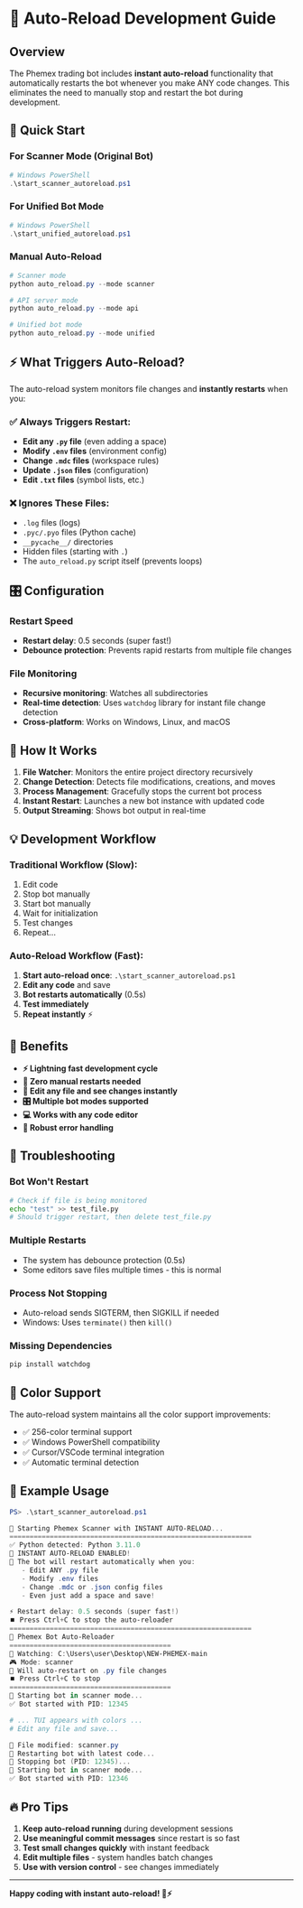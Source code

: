 # 🔄 Auto-Reload Development Guide

## Overview
The Phemex trading bot includes **instant auto-reload** functionality that automatically restarts the bot whenever you make ANY code changes. This eliminates the need to manually stop and restart the bot during development.

## 🚀 Quick Start

### For Scanner Mode (Original Bot)
```powershell
# Windows PowerShell
.\start_scanner_autoreload.ps1
```

### For Unified Bot Mode  
```powershell
# Windows PowerShell
.\start_unified_autoreload.ps1
```

### Manual Auto-Reload
```powershell
# Scanner mode
python auto_reload.py --mode scanner

# API server mode  
python auto_reload.py --mode api

# Unified bot mode
python auto_reload.py --mode unified
```

## ⚡ What Triggers Auto-Reload?

The auto-reload system monitors file changes and **instantly restarts** when you:

### ✅ **Always Triggers Restart:**
- **Edit any `.py` file** (even adding a space)
- **Modify `.env` files** (environment config)
- **Change `.mdc` files** (workspace rules)
- **Update `.json` files** (configuration)
- **Edit `.txt` files** (symbol lists, etc.)

### ❌ **Ignores These Files:**
- `.log` files (logs)
- `.pyc/.pyo` files (Python cache)
- `__pycache__/` directories
- Hidden files (starting with `.`)
- The `auto_reload.py` script itself (prevents loops)

## 🎛️ Configuration

### Restart Speed
- **Restart delay**: 0.5 seconds (super fast!)
- **Debounce protection**: Prevents rapid restarts from multiple file changes

### File Monitoring
- **Recursive monitoring**: Watches all subdirectories
- **Real-time detection**: Uses `watchdog` library for instant file change detection
- **Cross-platform**: Works on Windows, Linux, and macOS

## 🔧 How It Works

1. **File Watcher**: Monitors the entire project directory recursively
2. **Change Detection**: Detects file modifications, creations, and moves  
3. **Process Management**: Gracefully stops the current bot process
4. **Instant Restart**: Launches a new bot instance with updated code
5. **Output Streaming**: Shows bot output in real-time

## 💡 Development Workflow

### Traditional Workflow (Slow):
1. Edit code
2. Stop bot manually
3. Start bot manually  
4. Wait for initialization
5. Test changes
6. Repeat...

### Auto-Reload Workflow (Fast):
1. **Start auto-reload once**: `.\start_scanner_autoreload.ps1`
2. **Edit any code** and save
3. **Bot restarts automatically** (0.5s)
4. **Test immediately** 
5. **Repeat instantly** ⚡

## 🎯 Benefits

- **⚡ Lightning fast development cycle**
- **🔄 Zero manual restarts needed**
- **📝 Edit any file and see changes instantly**  
- **🎛️ Multiple bot modes supported**
- **💻 Works with any code editor**
- **🔧 Robust error handling**

## 🐛 Troubleshooting

### Bot Won't Restart
```bash
# Check if file is being monitored
echo "test" >> test_file.py
# Should trigger restart, then delete test_file.py
```

### Multiple Restarts
- The system has debounce protection (0.5s)
- Some editors save files multiple times - this is normal

### Process Not Stopping
- Auto-reload sends SIGTERM, then SIGKILL if needed
- Windows: Uses `terminate()` then `kill()`

### Missing Dependencies
```bash
pip install watchdog
```

## 🎨 Color Support

The auto-reload system maintains all the color support improvements:
- ✅ 256-color terminal support  
- ✅ Windows PowerShell compatibility
- ✅ Cursor/VSCode terminal integration
- ✅ Automatic terminal detection

## 📱 Example Usage

```powershell
PS> .\start_scanner_autoreload.ps1

🎯 Starting Phemex Scanner with INSTANT AUTO-RELOAD...
============================================================
✅ Python detected: Python 3.11.0
🔄 INSTANT AUTO-RELOAD ENABLED!
📝 The bot will restart automatically when you:
   - Edit ANY .py file
   - Modify .env files
   - Change .mdc or .json config files
   - Even just add a space and save!

⚡ Restart delay: 0.5 seconds (super fast!)
⏹️ Press Ctrl+C to stop the auto-reloader
============================================================
🎯 Phemex Bot Auto-Reloader
========================================
📂 Watching: C:\Users\user\Desktop\NEW-PHEMEX-main
🎮 Mode: scanner
🔄 Will auto-restart on .py file changes
⏹️ Press Ctrl+C to stop
========================================
🚀 Starting bot in scanner mode...
✅ Bot started with PID: 12345

# ... TUI appears with colors ...
# Edit any file and save...

📝 File modified: scanner.py
🔄 Restarting bot with latest code...
🛑 Stopping bot (PID: 12345)...
🚀 Starting bot in scanner mode...
✅ Bot started with PID: 12346
```

## 🔥 Pro Tips

1. **Keep auto-reload running** during development sessions
2. **Use meaningful commit messages** since restart is so fast  
3. **Test small changes quickly** with instant feedback
4. **Edit multiple files** - system handles batch changes
5. **Use with version control** - see changes immediately

---

**Happy coding with instant auto-reload! 🚀⚡**
